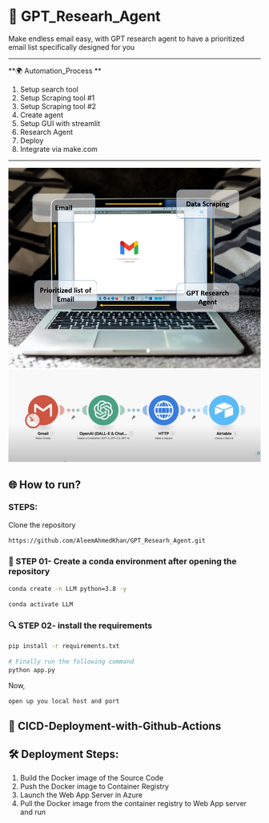 # 🧪 GPT_Researh_Agent
Make endless email easy, with GPT research agent to have a prioritized email list specifically designed for you 

*****
**🌍 Automation_Process **
1. Setup search tool
2. Setup Scraping tool #1
3. Setup Scraping tool #2 
4. Create agent
5. Setup GUI with streamlit
6. Research Agent 
7. Deploy
8. Integrate via make.com

*****
![](Images/Capture1.PNG)
![](Images/Capture.PNG)

## 🌐 How to run?
### STEPS:

Clone the repository

```bash
https://github.com/AleemAhmedKhan/GPT_Researh_Agent.git
```
### 💽  STEP 01- Create a conda environment after opening the repository
    
```bash
conda create -n LLM python=3.8 -y
```

```bash
conda activate LLM
```


###  🔍 STEP 02- install the requirements
```bash
pip install -r requirements.txt
```


```bash
# Finally run the following command
python app.py
```

Now,
```bash
open up you local host and port
```


## 📡 CICD-Deployment-with-Github-Actions

## 🛠 Deployment Steps:

1. Build the Docker image of the Source Code
2. Push the Docker image to Container Registry
3. Launch the Web App Server in Azure 
4. Pull the Docker image from the container registry to Web App server and run 
